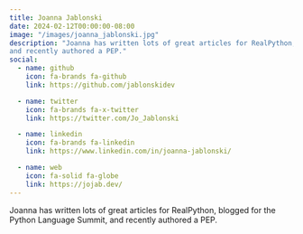 ```yaml
---
title: Joanna Jablonski
date: 2024-02-12T00:00:00-08:00
image: "/images/joanna_jablonski.jpg"
description: "Joanna has written lots of great articles for RealPython, blogged for the Python Language Summit,
and recently authored a PEP."
social:
  - name: github
    icon: fa-brands fa-github
    link: https://github.com/jablonskidev

  - name: twitter
    icon: fa-brands fa-x-twitter
    link: https://twitter.com/Jo_Jablonski

  - name: linkedin
    icon: fa-brands fa-linkedin
    link: https://www.linkedin.com/in/joanna-jablonski/

  - name: web
    icon: fa-solid fa-globe
    link: https://jojab.dev/
---
```



Joanna has written lots of great articles for RealPython, blogged for the Python Language Summit,
and recently authored a PEP.

